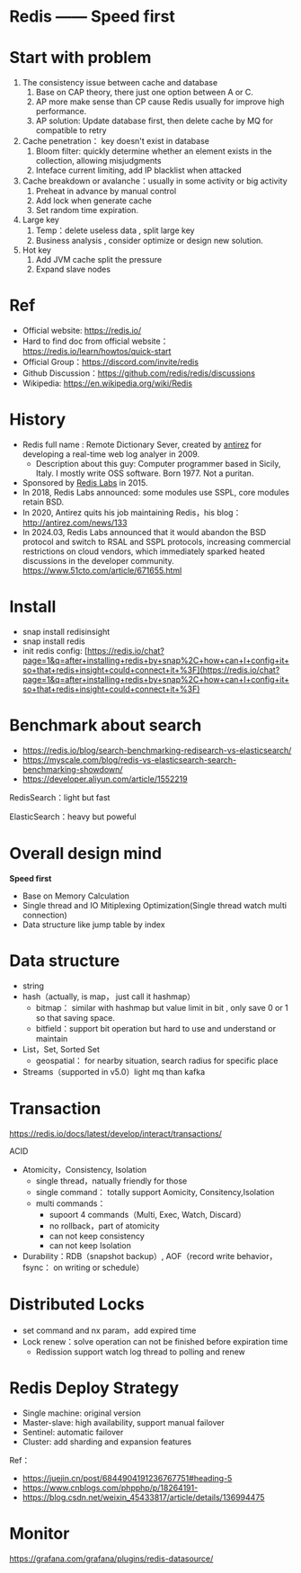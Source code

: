 # Redis —— Speed first

# Start with problem

1. The consistency issue between cache and database
    1. Base on CAP theory, there just one option between A or C.
    2. AP more make sense than CP cause Redis usually for improve high performance.
    3. AP solution: Update database first, then delete cache by MQ for compatible to retry
2. Cache penetration： key doesn't exist in database
    1. Bloom filter: quickly determine whether an element exists in the collection, allowing misjudgments
    2. Inteface current limiting, add IP blacklist when attacked
3. Cache breakdown or avalanche：usually in some activity or big activity
    1. Preheat in advance by manual control
    2. Add lock when generate cache
    3. Set random time expiration.
4. Large key
    1. Temp：delete useless data , split large key
    2. Business analysis , consider optimize or design new solution.
5. Hot key
    1. Add JVM cache split the pressure
    2. Expand slave nodes

# Ref

- Official website: https://redis.io/
- Hard to find doc from official website：https://redis.io/learn/howtos/quick-start
- Official Group：https://discord.com/invite/redis
- Github Discussion：https://github.com/redis/redis/discussions
- Wikipedia: https://en.wikipedia.org/wiki/Redis

# History

- Redis full name : Remote Dictionary Sever, created by [antirez](https://github.com/antirez) for developing a real-time web log analyer in 2009.
    - Description about this guy: Computer programmer based in Sicily, Italy. I mostly write OSS software. Born 1977. Not a puritan.
- Sponsored by [Redis Labs](https://en.wikipedia.org/wiki/Redis_(company)) in 2015.
- In 2018, Redis Labs announced: some modules use SSPL, core modules retain BSD.
- In 2020, Antirez quits his job maintaining Redis，his blog：http://antirez.com/news/133
- In 2024.03, Redis Labs announced that it would abandon the BSD protocol and switch to RSAL and SSPL protocols, increasing commercial restrictions on cloud vendors, which immediately sparked heated discussions in the developer community. https://www.51cto.com/article/671655.html

# Install

- snap install redisinsight
- snap install redis
- init redis config:  [https://redis.io/chat?page=1&q=after+installing+redis+by+snap%2C+how+can+I+config+it+so+that+redis+insight+could+connect+it+%3F](https://redis.io/chat?page=1&q=after+installing+redis+by+snap%2C+how+can+I+config+it+so+that+redis+insight+could+connect+it+%3F)

# Benchmark about search

- https://redis.io/blog/search-benchmarking-redisearch-vs-elasticsearch/
- https://myscale.com/blog/redis-vs-elasticsearch-search-benchmarking-showdown/
- https://developer.aliyun.com/article/1552219

RedisSearch：light but fast

ElasticSearch：heavy but poweful

# Overall design mind

**Speed first**

- Base on Memory Calculation
- Single thread and IO Mitiplexing Optimization(Single thread watch multi connection)
- Data structure like jump table by index

# Data structure

- string
- hash（actually, is map， just call it hashmap）
    - bitmap： similar with hashmap but value limit in bit , only save 0 or 1 so that saving space.
    - bitfield：support bit operation but hard to use and understand or maintain
- List，Set, Sorted Set
    - geospatial： for nearby situation, search radius for specific place
- Streams（supported in v5.0）light mq than kafka

# Transaction

https://redis.io/docs/latest/develop/interact/transactions/

ACID

- Atomicity，Consistency, Isolation
    - single thread，natually friendly for those
    - single command： totally support Aomicity, Consitency,Isolation
    - multi commands：
        - supoort 4 commands（Multi, Exec, Watch, Discard）
        - no rollback，part of atomicity
        - can not keep consistency
        - can not keep Isolation
- Durability：RDB（snapshot backup）, AOF（record write behavior， fsync： on writing or schedule）

# Distributed Locks

- set command and nx param，add expired time
- Lock renew：solve operation can not be finished before expiration time
    - Redission support watch log thread to polling and renew

# Redis Deploy Strategy

- Single machine: original version
- Master-slave: high availability, support manual failover
- Sentinel: automatic failover
- Cluster: add sharding and expansion features

Ref：

- https://juejin.cn/post/6844904191236767751#heading-5
- https://www.cnblogs.com/phpphp/p/18264191-
- https://blog.csdn.net/weixin_45433817/article/details/136994475

# Monitor

https://grafana.com/grafana/plugins/redis-datasource/